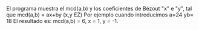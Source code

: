 El programa muestra el mcd(a,b) y los coeficientes de Bézout "x" e "y", tal que mcd(a,b) = ax+by (x,y EZ) Por ejemplo cuando introducimos a=24 yb= 18 El resultado es: mcd(a,b) = 6, x = 1, y = -1.
